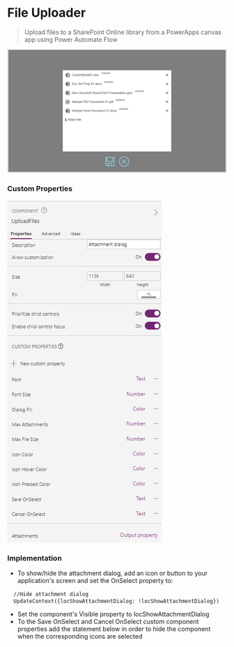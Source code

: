 # File Uploader
> Upload files to a SharePoint Online library from a PowerApps canvas app using Power Automate Flow

![(./../FileUpload/UploadFiles.png)](./../FileUpload/UploadFiles.png)

### Custom Properties
![(./../FileUpload/UploadFilesProperties.png)](./../FileUpload/UploadFilesProperties.png)

### Implementation
- To show/hide the attachment dialog, add an icon or button to your application's screen and set the OnSelect property to:
```
  //Hide attachment dialog
  UpdateContext({locShowAttachmentDialog: !locShowAttachmentDialog})
```
- Set the component's Visible property to locShowAttachmentDialog
- To the Save OnSelect and Cancel OnSelect custom component properties add the statement below in order to hide the component when the corresponding icons are selected
``` UpdateContext({locShowAttachmentDialog: false})
